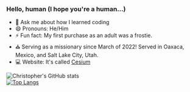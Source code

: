 ### Hello, human (I hope you're a human...)

- 💬 Ask me about how I learned coding
- 😄 Pronouns: He/Him
- ⚡ Fun fact: My first purchase as an adult was a frostie.
- ⛪ Serving as a missionary since March of 2022! Served in Oaxaca, Mexico, and Salt Lake City, Utah.
- 💻 Website: It's called [Cesium](https://www.cesiumservices.com)

![Christopher's GitHub stats](https://github-readme-stats.vercel.app/api?username=CStafford-14&show_icons=true&theme=dark)  
[![Top Langs](https://github-readme-stats.vercel.app/api/top-langs/?username=CStafford-14&theme=dark)](https://github.com/anuraghazra/github-readme-stats)

